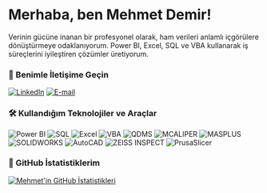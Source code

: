 # Merhaba, ben Mehmet Demir!

Verinin gücüne inanan bir profesyonel olarak, ham verileri anlamlı içgörülere dönüştürmeye odaklanıyorum. Power BI, Excel, SQL ve VBA kullanarak iş süreçlerini iyileştiren çözümler üretiyorum.

### 🔗 Benimle İletişime Geçin

[![LinkedIn](https://img.shields.io/badge/LinkedIn-0077B5?style=for-the-badge&logo=linkedin&logoColor=white)](https://www.linkedin.com/in/mehmtdemir-ab392b135/)
[![E-mail](https://img.shields.io/badge/Gmail-D14836?style=for-the-badge&logo=gmail&logoColor=white)](mailto:mehmetdemir60@gmail.com)

### 🛠️ Kullandığım Teknolojiler ve Araçlar

![Power BI](https://img.shields.io/badge/Power_BI-F2C811?style=for-the-badge&logo=power-bi&logoColor=white)
![SQL](https://img.shields.io/badge/SQL-00000F?style=for-the-badge&logo=mysql&logoColor=white)
![Excel](https://img.shields.io/badge/Microsoft_Excel-217346?style=for-the-badge&logo=microsoft-excel&logoColor=white)
![VBA](https://img.shields.io/badge/VBA-812328?style=for-the-badge&logo=visual-basic-for-applications&logoColor=white)
![QDMS](https://img.shields.io/badge/QDMS-007ACC?style=for-the-badge&logo=qdms&logoColor=white)
![MCALIPER](https://img.shields.io/badge/MCALIPER-0099D1?style=for-the-badge)
![MASPLUS](https://img.shields.io/badge/MASPLUS-4A90E2?style=for-the-badge)
![SOLIDWORKS](https://img.shields.io/badge/SOLIDWORKS-FF4F00?style=for-the-badge&logo=solidworks&logoColor=white)
![AutoCAD](https://img.shields.io/badge/AutoCAD-0A0A0A?style=for-the-badge&logo=autodesk&logoColor=white)
![ZEISS INSPECT](https://img.shields.io/badge/ZEISS_INSPECT-00366D?style=for-the-badge)
![PrusaSlicer](https://img.shields.io/badge/PrusaSlicer-F38B21?style=for-the-badge&logo=prusa3d&logoColor=white)


### 🚀 GitHub İstatistiklerim

[![Mehmet'in GitHub İstatistikleri](https://github-readme-stats.vercel.app/api?username=mehmetdemiir&show_icons=true&theme=onedark)](https://github.com/mehmetdemiir)
